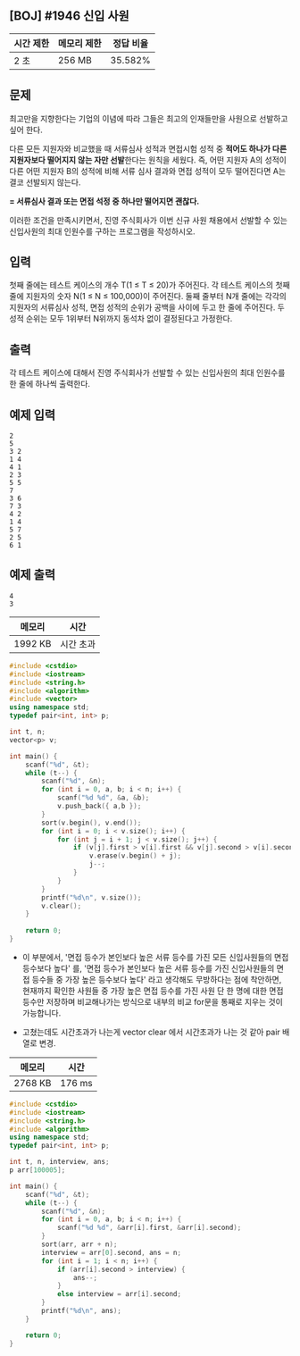 ## [BOJ] #1946 신입 사원

| 시간 제한 | 메모리 제한 | 정답 비율 |
| --------- | ----------- | --------- |
| 2 초      | 256 MB      | 35.582%   |

## 문제

최고만을 지향한다는 기업의 이념에 따라 그들은 최고의 인재들만을 사원으로 선발하고 싶어 한다.

다른 모든 지원자와 비교했을 때 서류심사 성적과 면접시험 성적 중 **적어도 하나가 다른 지원자보다 떨어지지 않는 자만 선발**한다는 원칙을 세웠다. 즉, 어떤 지원자 A의 성적이 다른 어떤 지원자 B의 성적에 비해 서류 심사 결과와 면접 성적이 모두 떨어진다면 A는 결코 선발되지 않는다.

**= 서류심사 결과 또는 면접 석정 중 하나만 떨어지면 괜찮다.**

이러한 조건을 만족시키면서, 진영 주식회사가 이번 신규 사원 채용에서 선발할 수 있는 신입사원의 최대 인원수를 구하는 프로그램을 작성하시오.

## 입력

첫째 줄에는 테스트 케이스의 개수 T(1 ≤ T ≤ 20)가 주어진다. 각 테스트 케이스의 첫째 줄에 지원자의 숫자 N(1 ≤ N ≤ 100,000)이 주어진다. 둘째 줄부터 N개 줄에는 각각의 지원자의 서류심사 성적, 면접 성적의 순위가 공백을 사이에 두고 한 줄에 주어진다. 두 성적 순위는 모두 1위부터 N위까지 동석차 없이 결정된다고 가정한다.

## 출력

각 테스트 케이스에 대해서 진영 주식회사가 선발할 수 있는 신입사원의 최대 인원수를 한 줄에 하나씩 출력한다.



## 예제 입력

```
2
5
3 2
1 4
4 1
2 3
5 5
7
3 6
7 3
4 2
1 4
5 7
2 5
6 1
```

## 예제 출력

```
4
3
```





| 메모리  | 시간      |
| ------- | --------- |
| 1992 KB | 시간 초과 |

```c++
#include <cstdio>
#include <iostream>
#include <string.h>
#include <algorithm>
#include <vector>
using namespace std;
typedef pair<int, int> p;

int t, n;
vector<p> v;

int main() {
	scanf("%d", &t);
	while (t--) {
		scanf("%d", &n);
		for (int i = 0, a, b; i < n; i++) {
			scanf("%d %d", &a, &b);
			v.push_back({ a,b });
		}
		sort(v.begin(), v.end());
		for (int i = 0; i < v.size(); i++) {
			for (int j = i + 1; j < v.size(); j++) {
				if (v[j].first > v[i].first && v[j].second > v[i].second) {
					v.erase(v.begin() + j);
					j--;
				}
			}
		}
		printf("%d\n", v.size());
		v.clear();
	}
	
	return 0;
}

```



- 이 부분에서, '면접 등수가 본인보다 높은 서류 등수를 가진 모든 신입사원들의 면접 등수보다 높다' 를, '면접 등수가 본인보다 높은 서류 등수를 가진 신입사원들의 면접 등수들 중 가장 높은 등수보다 높다' 라고 생각해도 무방하다는 점에 착안하면, 현재까지 확인한 사원들 중 가장 높은 면접 등수를 가진 사원 단 한 명에 대한 면접 등수만 저장하며 비교해나가는 방식으로 내부의 비교 for문을 통째로 지우는 것이 가능합니다.

+ 고쳤는데도 시간초과가 나는게 vector clear 에서 시간초과가 나는 것 같아 pair 배열로 변경.



| 메모리  | 시간   |
| ------- | ------ |
| 2768 KB | 176 ms |

```c++
#include <cstdio>
#include <iostream>
#include <string.h>
#include <algorithm>
using namespace std;
typedef pair<int, int> p;

int t, n, interview, ans;
p arr[100005];

int main() {
	scanf("%d", &t);
	while (t--) {
		scanf("%d", &n);
		for (int i = 0, a, b; i < n; i++) {
			scanf("%d %d", &arr[i].first, &arr[i].second);
		}
		sort(arr, arr + n);
		interview = arr[0].second, ans = n;
		for (int i = 1; i < n; i++) {
			if (arr[i].second > interview) {
				ans--;
			}
			else interview = arr[i].second;
		}
		printf("%d\n", ans);
	}

	return 0;
}

```

